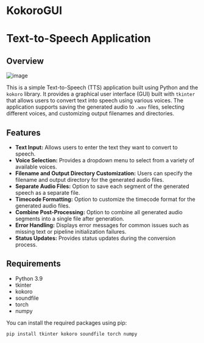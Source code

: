 # KokoroGUI
# Text-to-Speech Application

## Overview

![image](https://github.com/user-attachments/assets/f19d08f3-aed5-4d29-b5f0-b5e391b08dec)

This is a simple Text-to-Speech (TTS) application built using Python and the `kokoro` library. It provides a graphical user interface (GUI) built with `tkinter` that allows users to convert text into speech using various voices. The application supports saving the generated audio to `.wav` files, selecting different voices, and customizing output filenames and directories.

## Features

-   **Text Input:** Allows users to enter the text they want to convert to speech.
-   **Voice Selection:** Provides a dropdown menu to select from a variety of available voices.
-   **Filename and Output Directory Customization:** Users can specify the filename and output directory for the generated audio files.
-   **Separate Audio Files:** Option to save each segment of the generated speech as a separate file.
-   **Timecode Formatting:** Option to customize the timecode format for the generated audio files.
-   **Combine Post-Processing:** Option to combine all generated audio segments into a single file after generation.
-   **Error Handling:** Displays error messages for common issues such as missing text or pipeline initialization failures.
-   **Status Updates:** Provides status updates during the conversion process.

## Requirements

-   Python 3.9
-   tkinter
-   kokoro
-   soundfile
-   torch
-   numpy

You can install the required packages using pip:

```bash
pip install tkinter kokoro soundfile torch numpy
